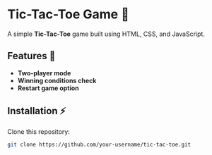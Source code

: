 # Tic-Tac-Toe Game 🎲

A simple **Tic-Tac-Toe** game built using HTML, CSS, and JavaScript.

## Features 🚀
- **Two-player mode**
- **Winning conditions check**
- **Restart game option**

## Installation ⚡
Clone this repository:
```bash
git clone https://github.com/your-username/tic-tac-toe.git
